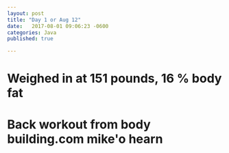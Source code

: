 ```yaml
---
layout: post
title: "Day 1 or Aug 12"
date:   2017-08-01 09:06:23 -0600
categories: Java
published: true

---
```

# Weighed in at 151 pounds, 16 % body fat


# Back workout from body building.com mike'o hearn 


